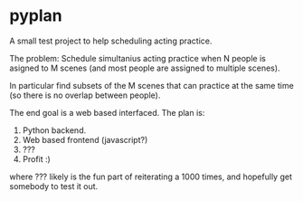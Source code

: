 # pyplan

A small test project to help scheduling acting practice. 

The problem: Schedule simultanius acting practice when N people is asigned to M scenes (and most people are assigned to multiple scenes).

In particular find subsets of the M scenes that can practice at the same time (so there is no overlap between people). 

The end goal is a web based interfaced. 
The plan is:

1. Python backend.
2. Web based frontend (javascript?)
3. ???
4. Profit :)

where ??? likely is the fun part of reiterating a 1000 times, and hopefully get somebody to test it out.
